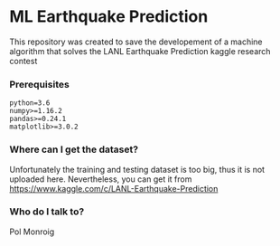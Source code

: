 # ML Earthquake Prediction #

This repository was created to save the developement of a machine algorithm that solves the LANL Earthquake Prediction kaggle research contest

### Prerequisites ###

    python=3.6
    numpy>=1.16.2
    pandas>=0.24.1
    matplotlib>=3.0.2

### Where can I get the dataset? ###

Unfortunately the training and testing dataset is too big, thus it is not uploaded here.
Nevertheless, you can get it from https://www.kaggle.com/c/LANL-Earthquake-Prediction

### Who do I talk to? ###

Pol Monroig
